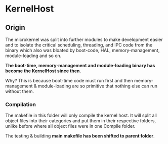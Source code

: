 # KernelHost

## Origin

The microkernel was split into further modules to make development easier and
to isolate the critical scheduling, threading, and IPC code from the binary
which also was bloated by boot-code, HAL, memory-management, module-loading
and so on.

**The boot-time, memory-management and module-loading binary has become the KernelHost since then**.

Why? This is because boot-time code must run first
and then memory-management & module-loading are so primitive that nothing
else can run without them.

### Compilation

The makefile in this folder will only compile the kernel host. It will split
all object files into their categories and put them in their respective
folders, unlike before where all object files were in one Compile folder.

The testing & building **main makefile has been shifted to parent folder**.

